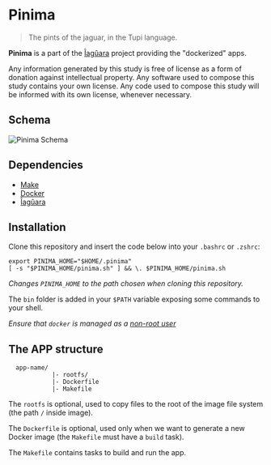 # Pinima

> The pints of the jaguar, in the Tupi language.

**Pinima** is a part of the [Îagûara][iaguara] project providing the
"dockerized" apps.

Any information generated by this study is free of license as a form of
donation against intellectual property. Any software used to compose this study
contains your own license. Any code used to compose this study will be informed
with its own license, whenever necessary.


## Schema

![Pinima Schema](https://docs.google.com/drawings/d/e/2PACX-1vRNZPYGNj4Xq4ZR29r9KhW2LChAEzkMK0cVSlKM9Yxj68rCv8sT4AYDCklG25wA-hCiIRQooAuICVCL/pub?w=1440&h=1080)


## Dependencies

- [Make][make]
- [Docker][docker]
- [Îagûara][iaguara/iaguara]


## Installation

Clone this repository and insert the code below into your `.bashrc` or `.zshrc`:

```shell
export PINIMA_HOME="$HOME/.pinima"
[ -s "$PINIMA_HOME/pinima.sh" ] && \. $PINIMA_HOME/pinima.sh
```

*Changes `PINIMA_HOME` to the path chosen when cloning this repository.*

The `bin` folder is added in your `$PATH` variable exposing some commands
to your shell.

*Ensure that `docker` is managed as a
[non-root user](https://docs.docker.com/install/linux/linux-postinstall/#manage-docker-as-a-non-root-user)*


## The APP structure

```
  app-name/
            |- rootfs/
            |- Dockerfile
            |- Makefile
```

The `rootfs` is optional, used to copy files to the root of the image
file system (the path `/` inside image).

The `Dockerfile` is optional, used only when we want to generate
a new Docker image (the `Makefile` must have a `build` task).

The `Makefile` contains tasks to build and run the app.


[iaguara]: https://github.com/iaguara
[iaguara/iaguara]: https://github.com/iaguara/iaguara 
[make]: https://www.gnu.org/software/make/manual/html_node/index.html
[docker]: https://docs.docker.com/install/
